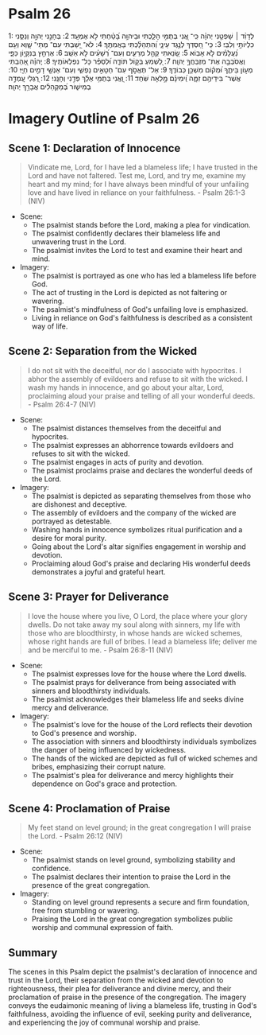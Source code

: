 # Psalm 26
1: לְדָוִ֨ד ׀ שָׁפְטֵ֤נִי יְהוָ֗ה כִּֽי־ אֲ֭נִי בְּתֻמִּ֣י הָלַ֑כְתִּי וּבַיהוָ֥ה בָּ֝טַ֗חְתִּי לֹ֣א אֶמְעָֽד׃
2: בְּחָנֵ֣נִי יְהוָ֣ה וְנַסֵּ֑נִי כִלְיוֹתַ֣י וְלִבִּֽי׃
3: כִּֽי־ חַ֭סְדְּךָ לְנֶ֣גֶד עֵינָ֑י וְ֝הִתְהַלַּ֗כְתִּי בַּאֲמִתֶּֽךָ׃
4: לֹא־ יָ֭שַׁבְתִּי עִם־ מְתֵי־ שָׁ֑וְא וְעִ֥ם נַ֝עֲלָמִ֗ים לֹ֣א אָבֽוֹא׃
5: שָׂ֭נֵאתִי קְהַ֣ל מְרֵעִ֑ים וְעִם־ רְ֝שָׁעִ֗ים לֹ֣א אֵשֵֽׁב׃
6: אֶרְחַ֣ץ בְּנִקָּי֣וֹן כַּפָּ֑י וַאֲסֹבְבָ֖ה אֶת־ מִזְבַּחֲךָ֣ יְהוָֽה׃
7: לַ֭שְׁמִעַ בְּק֣וֹל תּוֹדָ֑ה וּ֝לְסַפֵּ֗ר כָּל־ נִפְלְאוֹתֶֽיךָ׃
8: יְֽהוָ֗ה אָ֭הַבְתִּי מְע֣וֹן בֵּיתֶ֑ךָ וּ֝מְק֗וֹם מִשְׁכַּ֥ן כְּבוֹדֶֽךָ׃
9: אַל־ תֶּאֱסֹ֣ף עִם־ חַטָּאִ֣ים נַפְשִׁ֑י וְעִם־ אַנְשֵׁ֖י דָמִ֣ים חַיָּֽי׃
10: אֲשֶׁר־ בִּידֵיהֶ֥ם זִמָּ֑ה וִֽ֝ימִינָ֗ם מָ֣לְאָה שֹּֽׁחַד׃
11: וַ֭אֲנִי בְּתֻמִּ֥י אֵלֵ֗ךְ פְּדֵ֣נִי וְחָנֵּֽנִי׃
12: רַ֭גְלִי עָֽמְדָ֣ה בְמִישׁ֑וֹר בְּ֝מַקְהֵלִ֗ים אֲבָרֵ֥ךְ יְהוָֽה׃

# Imagery Outline of Psalm 26

## Scene 1: Declaration of Innocence

> Vindicate me, Lord,
    for I have led a blameless life;
I have trusted in the Lord
    and have not faltered.
Test me, Lord, and try me,
    examine my heart and my mind;
for I have always been mindful of your unfailing love
    and have lived in reliance on your faithfulness. - Psalm 26:1-3 (NIV)

- Scene:
  - The psalmist stands before the Lord, making a plea for vindication.
  - The psalmist confidently declares their blameless life and unwavering trust in the Lord.
  - The psalmist invites the Lord to test and examine their heart and mind.
- Imagery:
  - The psalmist is portrayed as one who has led a blameless life before God.
  - The act of trusting in the Lord is depicted as not faltering or wavering.
  - The psalmist's mindfulness of God's unfailing love is emphasized.
  - Living in reliance on God's faithfulness is described as a consistent way of life.

## Scene 2: Separation from the Wicked

> I do not sit with the deceitful,
    nor do I associate with hypocrites.
I abhor the assembly of evildoers
    and refuse to sit with the wicked.
I wash my hands in innocence,
    and go about your altar, Lord,
proclaiming aloud your praise
    and telling of all your wonderful deeds. - Psalm 26:4-7 (NIV)

- Scene:
  - The psalmist distances themselves from the deceitful and hypocrites.
  - The psalmist expresses an abhorrence towards evildoers and refuses to sit with the wicked.
  - The psalmist engages in acts of purity and devotion.
  - The psalmist proclaims praise and declares the wonderful deeds of the Lord.
- Imagery:
  - The psalmist is depicted as separating themselves from those who are dishonest and deceptive.
  - The assembly of evildoers and the company of the wicked are portrayed as detestable.
  - Washing hands in innocence symbolizes ritual purification and a desire for moral purity.
  - Going about the Lord's altar signifies engagement in worship and devotion.
  - Proclaiming aloud God's praise and declaring His wonderful deeds demonstrates a joyful and grateful heart.

## Scene 3: Prayer for Deliverance

> I love the house where you live, O Lord,
    the place where your glory dwells.
Do not take away my soul along with sinners,
    my life with those who are bloodthirsty,
in whose hands are wicked schemes,
    whose right hands are full of bribes.
I lead a blameless life;
    deliver me and be merciful to me. - Psalm 26:8-11 (NIV)

- Scene:
  - The psalmist expresses love for the house where the Lord dwells.
  - The psalmist prays for deliverance from being associated with sinners and bloodthirsty individuals.
  - The psalmist acknowledges their blameless life and seeks divine mercy and deliverance.
- Imagery:
  - The psalmist's love for the house of the Lord reflects their devotion to God's presence and worship.
  - The association with sinners and bloodthirsty individuals symbolizes the danger of being influenced by wickedness.
  - The hands of the wicked are depicted as full of wicked schemes and bribes, emphasizing their corrupt nature.
  - The psalmist's plea for deliverance and mercy highlights their dependence on God's grace and protection.

## Scene 4: Proclamation of Praise

> My feet stand on level ground;
    in the great congregation I will praise the Lord. - Psalm 26:12 (NIV)

- Scene:
  - The psalmist stands on level ground, symbolizing stability and confidence.
  - The psalmist declares their intention to praise the Lord in the presence of the great congregation.
- Imagery:
  - Standing on level ground represents a secure and firm foundation, free from stumbling or wavering.
  - Praising the Lord in the great congregation symbolizes public worship and communal expression of faith.

## Summary

The scenes in this Psalm depict the psalmist's declaration of innocence and trust in the Lord, their separation from the wicked and devotion to righteousness, their plea for deliverance and divine mercy, and their proclamation of praise in the presence of the congregation. The imagery conveys the eudaimonic meaning of living a blameless life, trusting in God's faithfulness, avoiding the influence of evil, seeking purity and deliverance, and experiencing the joy of communal worship and praise.